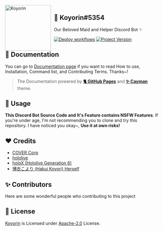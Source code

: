 <a href="https://gifaldyazka.is-a.dev/koyorin">
    <img src="https://cdn.upload.systems/uploads/x9kVZhqu.png" alt="Koyorin" style="float: left; margin: 0 10px 0 0; pointer-events: none;" align="left" height="150" width="150">
</a>

## 🧪 Koyorin#5354

Our Beloved Maid and Helper Discord Bot ✨

[![Deploy workflows](https://img.shields.io/github/workflow/status/gifaldyazkaa/koyorin/%5BHeroku%5D%20Deploy?label=Deploy&logo=github%20actions&style=for-the-badge)](./.github/workflows/Deploy.yml) [![Project Version](https://img.shields.io/github/package-json/v/gifaldyazkaa/koyorin?logo=node.js&style=for-the-badge)](./package.json)

## 📄 Documentation

You can go to [Documentation page](https://gifaldyazka.is-a.dev/koyorin) if you want to read How to use, Installation, Command list, and Contributing Terms. Thanks~!

> The Documentation powered by [**🐈 GitHub Pages**](https://pages.github.com) and [**✨ Cayman**](https://github.com/pages-themes/cayman) theme.

## 📌 Usage

**This Discord Bot Source Code and It's Feature contains NSFW Features**. If you're under age, I'm not recommending you to clone and try this repository. I have noticed you okay~, **Use it at own risks!**

## ❤️ Credits

- [COVER Corp](https://cover-corp.com/)
- [hololive](https://www.hololive.tv)
- [holoX (Hololive Generation 6)](https://hololive.hololivepro.com/en/special/3268/)
- [博衣こより (Hakui Koyori) Herself](https://twitter.com/hakuikoyori)

## ✨ Contributors

Here are some wonderful people who contributing to this project

<!-- readme: gifaldyazkaa,collabolators,contributors,bots -start -->
<!-- readme: gifaldyazkaa,collabolators,contributors,bots -end -->

## 📃 License

[Koyorin](#) is Licensed under [Apache-2.0](./LICENSE) License.
